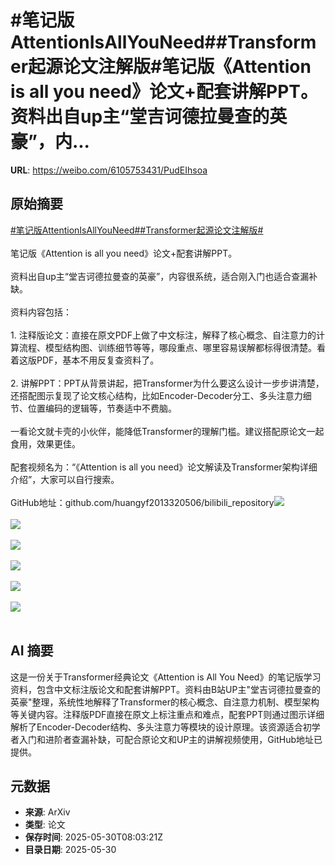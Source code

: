# #笔记版AttentionIsAllYouNeed##Transformer起源论文注解版#笔记版《Attention is all you need》论文+配套讲解PPT。资料出自up主“堂吉诃德拉曼查的英豪”，内...

**URL**: https://weibo.com/6105753431/PudEIhsoa

## 原始摘要

<a href="https://m.weibo.cn/search?containerid=231522type%3D1%26t%3D10%26q%3D%23%E7%AC%94%E8%AE%B0%E7%89%88AttentionIsAllYouNeed%23&amp;extparam=%23%E7%AC%94%E8%AE%B0%E7%89%88AttentionIsAllYouNeed%23" data-hide=""><span class="surl-text">#笔记版AttentionIsAllYouNeed#</span></a><a href="https://m.weibo.cn/search?containerid=231522type%3D1%26t%3D10%26q%3D%23Transformer%E8%B5%B7%E6%BA%90%E8%AE%BA%E6%96%87%E6%B3%A8%E8%A7%A3%E7%89%88%23&amp;extparam=%23Transformer%E8%B5%B7%E6%BA%90%E8%AE%BA%E6%96%87%E6%B3%A8%E8%A7%A3%E7%89%88%23" data-hide=""><span class="surl-text">#Transformer起源论文注解版#</span></a><br><br>笔记版《Attention is all you need》论文+配套讲解PPT。<br><br>资料出自up主“堂吉诃德拉曼查的英豪”，内容很系统，适合刚入门也适合查漏补缺。<br><br>资料内容包括：<br><br>1. 注释版论文：直接在原文PDF上做了中文标注，解释了核心概念、自注意力的计算流程、模型结构图、训练细节等等，哪段重点、哪里容易误解都标得很清楚。看着这版PDF，基本不用反复查资料了。<br><br>2. 讲解PPT：PPT从背景讲起，把Transformer为什么要这么设计一步步讲清楚，还搭配图示复现了论文核心结构，比如Encoder-Decoder分工、多头注意力细节、位置编码的逻辑等，节奏适中不费脑。<br><br>一看论文就卡壳的小伙伴，能降低Transformer的理解门槛。建议搭配原论文一起食用，效果更佳。<br><br>配套视频名为：“《Attention is all you need》论文解读及Transformer架构详细介绍”，大家可以自行搜索。<br><br>GitHub地址：github.com/huangyf2013320506/bilibili_repository<img style="" src="https://tvax1.sinaimg.cn/large/006Fd7o3gy1i1xjs95k2wj315u124niz.jpg" referrerpolicy="no-referrer"><br><br><img style="" src="https://tvax2.sinaimg.cn/large/006Fd7o3gy1i1xjsa8o82j30x50zk7wh.jpg" referrerpolicy="no-referrer"><br><br><img style="" src="https://tvax2.sinaimg.cn/large/006Fd7o3gy1i1xjsclyu0j30v90zk7q9.jpg" referrerpolicy="no-referrer"><br><br><img style="" src="https://tvax2.sinaimg.cn/large/006Fd7o3gy1i1xjsdhixmj30zk0y21kx.jpg" referrerpolicy="no-referrer"><br><br><img style="" src="https://tvax3.sinaimg.cn/large/006Fd7o3gy1i1xjseib9xj30zk0kd47i.jpg" referrerpolicy="no-referrer"><br><br><img style="" src="https://tvax1.sinaimg.cn/large/006Fd7o3gy1i1xjsfmwclj31yq13kqjm.jpg" referrerpolicy="no-referrer"><br><br>

## AI 摘要

这是一份关于Transformer经典论文《Attention is All You Need》的笔记版学习资料，包含中文标注版论文和配套讲解PPT。资料由B站UP主"堂吉诃德拉曼查的英豪"整理，系统性地解释了Transformer的核心概念、自注意力机制、模型架构等关键内容。注释版PDF直接在原文上标注重点和难点，配套PPT则通过图示详细解析了Encoder-Decoder结构、多头注意力等模块的设计原理。该资源适合初学者入门和进阶者查漏补缺，可配合原论文和UP主的讲解视频使用，GitHub地址已提供。

## 元数据

- **来源**: ArXiv
- **类型**: 论文
- **保存时间**: 2025-05-30T08:03:21Z
- **目录日期**: 2025-05-30
